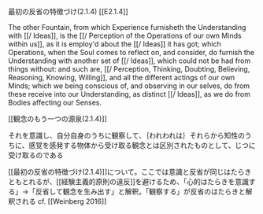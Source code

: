 最初の反省の特徴づけ(2.1.4)
 [[E2.1.4]]

 
 The other Fountain, from which Experience furnisheth the Understanding with [[/ Ideas]], is the [[/ Perception of the Operations of our own Minds within us]], as it is employ'd about the [[/ Ideas]] it has got; which Operations, when the Soul comes to reflect on, and consider, do furnish the Understanding with another set of [[/ Ideas]], which could not be had from things without: and such are, [[/ Perception, Thinking, Doubting, Believing, Reasoning, Knowing, Willing]], and all the different actings of our own Minds; 	which we being conscious of, and observing in our selves, do from these receive into our Understanding, as distinct [[/ Ideas]], as we do from Bodies affecting our Senses.


 [[観念のもう一つの源泉(2.1.4)]]

 それを意識し、自分自身のうちに観察して、｛われわれは｝それらから知性のうちに、感覚を感発する物体から受け取る観念とは区別されたものとして、じつに受け取るのである



 [[最初の反省の特徴づけ(2.1.4)]]について。ここでは意識と反省が同じはたらきともとれるが、[[経験主義的原則の違反]]を避けるため、「心的はたらきを意識する」→「反省して観念を生み出す」と解釈。「観察する」が反省のはたらきと解釈される cf. [[Weinberg 2016]]
